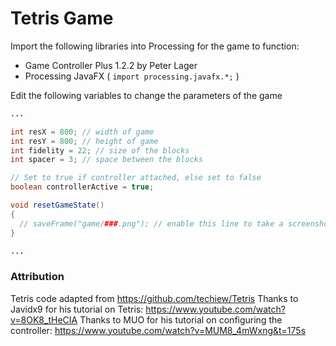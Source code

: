 # Tetris Game 

Import the following libraries into Processing for the game to function:

- Game Controller Plus 1.2.2 by Peter Lager 
- Processing JavaFX ( `import processing.javafx.*;` )
 

Edit the following variables to change the parameters of the game

```java
...

int resX = 800; // width of game
int resY = 800; // height of game
int fidelity = 22; // size of the blocks
int spacer = 3; // space between the blocks

// Set to true if controller attached, else set to false
boolean controllerActive = true; 

void resetGameState()
{
  // saveFrame("game/###.png"); // enable this line to take a screenshot when game ends
}

...
```
### Attribution

Tetris code adapted from https://github.com/techiew/Tetris
Thanks to Javidx9 for his tutorial on Tetris: https://www.youtube.com/watch?v=8OK8_tHeCIA
Thanks to MUO for his tutorial on configuring the controller: https://www.youtube.com/watch?v=MUM8_4mWxng&t=175s
